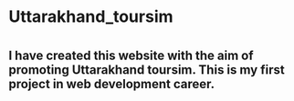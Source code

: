 
<h1>Uttarakhand_toursim <h1/>
<h2>I have created this website with the aim of promoting Uttarakhand toursim. This is my first project in web development career. <h2/>
